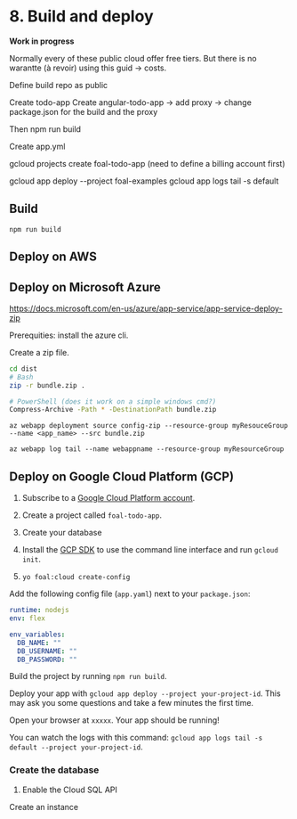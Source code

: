 # 8. Build and deploy

**Work in progress**

Normally every of these public cloud offer free tiers. But there is no warantte (à revoir) using this guid -> costs.

<!-- Article on how to create an Angular/FoalTS app and deploy it in gcp -->
Define build repo as public

Create todo-app
Create angular-todo-app -> add proxy -> change package.json for the build and the proxy

Then npm run build

Create app.yml

gcloud projects create foal-todo-app (need to define a billing account first)


gcloud app deploy --project foal-examples
gcloud app logs tail -s default
<!-- end -->

## Build

`npm run build`

## Deploy on AWS

## Deploy on Microsoft Azure

https://docs.microsoft.com/en-us/azure/app-service/app-service-deploy-zip

Prerequities: install the azure cli.

Create a zip file.

```bash
cd dist
# Bash
zip -r bundle.zip .

# PowerShell (does it work on a simple windows cmd?)
Compress-Archive -Path * -DestinationPath bundle.zip
```

`az webapp deployment source config-zip --resource-group myResouceGroup --name <app_name> --src bundle.zip`

`az webapp log tail --name webappname --resource-group myResourceGroup`

## Deploy on Google Cloud Platform (GCP)

1. Subscribe to a [Google Cloud Platform account]().
2. Create a project called `foal-todo-app`.
3. Create your database
3. Install the [GCP SDK]() to use the command line interface and run `gcloud init`.

4. `yo foal:cloud create-config`

Add the following config file (`app.yaml`) next to your `package.json`:
```yaml
runtime: nodejs
env: flex

env_variables:
  DB_NAME: ""
  DB_USERNAME: ""
  DB_PASSWORD: ""
```

Build the project by running `npm run build`.

Deploy your app with `gcloud app deploy --project your-project-id`. This may ask you some questions and take a few minutes the first time.

Open your browser at `xxxxx`. Your app should be running!

You can watch the logs with this command: `gcloud app logs tail -s default --project your-project-id`.

### Create the database

1. Enable the Cloud SQL API

Create an instance
